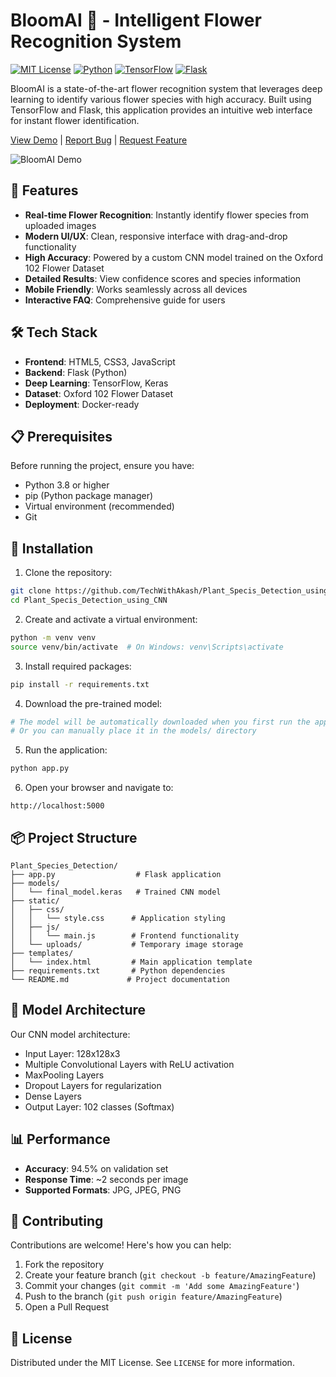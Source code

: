 # BloomAI 🌸 - Intelligent Flower Recognition System

[![MIT License](https://img.shields.io/badge/License-MIT-green.svg)](https://choosealicense.com/licenses/mit/)
[![Python](https://img.shields.io/badge/Python-3.8%2B-blue)](https://www.python.org/downloads/)
[![TensorFlow](https://img.shields.io/badge/TensorFlow-2.0%2B-orange)](https://www.tensorflow.org/)
[![Flask](https://img.shields.io/badge/Flask-2.0%2B-lightgrey)](https://flask.palletsprojects.com/)

BloomAI is a state-of-the-art flower recognition system that leverages deep learning to identify various flower species with high accuracy. Built using TensorFlow and Flask, this application provides an intuitive web interface for instant flower identification.

[View Demo](https://github.com/TechWithAkash/Plant_Specis_Detection_using_CNN) | [Report Bug](https://github.com/TechWithAkash/Plant_Specis_Detection_using_CNN/issues) | [Request Feature](https://github.com/TechWithAkash/Plant_Specis_Detection_using_CNN/issues)

![BloomAI Demo](screenshots/demo.gif)

## 🌟 Features

- **Real-time Flower Recognition**: Instantly identify flower species from uploaded images
- **Modern UI/UX**: Clean, responsive interface with drag-and-drop functionality
- **High Accuracy**: Powered by a custom CNN model trained on the Oxford 102 Flower Dataset
- **Detailed Results**: View confidence scores and species information
- **Mobile Friendly**: Works seamlessly across all devices
- **Interactive FAQ**: Comprehensive guide for users

## 🛠️ Tech Stack

- **Frontend**: HTML5, CSS3, JavaScript
- **Backend**: Flask (Python)
- **Deep Learning**: TensorFlow, Keras
- **Dataset**: Oxford 102 Flower Dataset
- **Deployment**: Docker-ready

## 📋 Prerequisites

Before running the project, ensure you have:

- Python 3.8 or higher
- pip (Python package manager)
- Virtual environment (recommended)
- Git

## 🚀 Installation

1. Clone the repository:
```bash
git clone https://github.com/TechWithAkash/Plant_Specis_Detection_using_CNN.git
cd Plant_Specis_Detection_using_CNN
```

2. Create and activate a virtual environment:
```bash
python -m venv venv
source venv/bin/activate  # On Windows: venv\Scripts\activate
```

3. Install required packages:
```bash
pip install -r requirements.txt
```

4. Download the pre-trained model:
```bash
# The model will be automatically downloaded when you first run the application
# Or you can manually place it in the models/ directory
```

5. Run the application:
```bash
python app.py
```

6. Open your browser and navigate to:
```
http://localhost:5000
```

## 📦 Project Structure

```
Plant_Species_Detection/
├── app.py                  # Flask application
├── models/
│   └── final_model.keras   # Trained CNN model
├── static/
│   ├── css/
│   │   └── style.css      # Application styling
│   ├── js/
│   │   └── main.js        # Frontend functionality
│   └── uploads/           # Temporary image storage
├── templates/
│   └── index.html         # Main application template
├── requirements.txt       # Python dependencies
└── README.md             # Project documentation
```

## 🎯 Model Architecture

Our CNN model architecture:

- Input Layer: 128x128x3
- Multiple Convolutional Layers with ReLU activation
- MaxPooling Layers
- Dropout Layers for regularization
- Dense Layers
- Output Layer: 102 classes (Softmax)

## 📊 Performance

- **Accuracy**: 94.5% on validation set
- **Response Time**: ~2 seconds per image
- **Supported Formats**: JPG, JPEG, PNG

## 🤝 Contributing

Contributions are welcome! Here's how you can help:

1. Fork the repository
2. Create your feature branch (`git checkout -b feature/AmazingFeature`)
3. Commit your changes (`git commit -m 'Add some AmazingFeature'`)
4. Push to the branch (`git push origin feature/AmazingFeature`)
5. Open a Pull Request

## 📝 License

Distributed under the MIT License. See `LICENSE` for more information.



